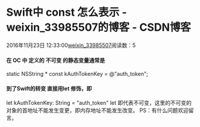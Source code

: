 # Swift中 const 怎么表示 - weixin_33985507的博客 - CSDN博客
2016年11月23日 12:33:00[weixin_33985507](https://me.csdn.net/weixin_33985507)阅读数：5
#### 在 OC 中 定义的 不可变 的静态变量通常是
> 
static NSString * const kAuthTokenKey = @"auth_token";
#### 到了Swift的转变 直接用let 修饰，即
> 
let kAuthTokenKey: String = "auth_token"
let 即代表不可变，这里的不可变的对象的首地址不能发生变更，即内存地址不能发生改变。
PS：有什么问题欢迎留言。
